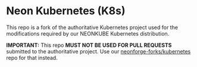 # Neon Kubernetes (K8s)

This repo is a fork of the authoritative Kubernetes project used for the modifications required by our NEONKUBE Kubernetes distribution.

**IMPORTANT:** This repo **MUST NOT BE USED FOR PULL REQUESTS** submitted to the authoritative project.  Use our [neonforge-forks/kubernetes](https://github.com/neonforge-forks/kubernetes) repo for that instead.

